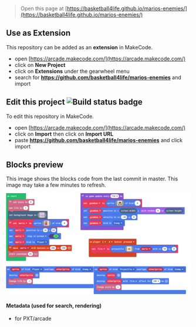  


> Open this page at [https://basketball4life.github.io/marios-enemies/](https://basketball4life.github.io/marios-enemies/)

## Use as Extension

This repository can be added as an **extension** in MakeCode.

* open [https://arcade.makecode.com/](https://arcade.makecode.com/)
* click on **New Project**
* click on **Extensions** under the gearwheel menu
* search for **https://github.com/basketball4life/marios-enemies** and import

## Edit this project ![Build status badge](https://github.com/basketball4life/marios-enemies/workflows/MakeCode/badge.svg)

To edit this repository in MakeCode.

* open [https://arcade.makecode.com/](https://arcade.makecode.com/)
* click on **Import** then click on **Import URL**
* paste **https://github.com/basketball4life/marios-enemies** and click import

## Blocks preview

This image shows the blocks code from the last commit in master.
This image may take a few minutes to refresh.

![A rendered view of the blocks](https://github.com/basketball4life/marios-enemies/raw/master/.github/makecode/blocks.png)

#### Metadata (used for search, rendering)

* for PXT/arcade
<script src="https://makecode.com/gh-pages-embed.js"></script><script>makeCodeRender("{{ site.makecode.home_url }}", "{{ site.github.owner_name }}/{{ site.github.repository_name }}");</script>
